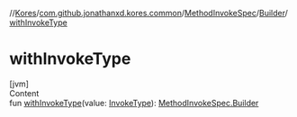 //[Kores](../../../index.md)/[com.github.jonathanxd.kores.common](../../index.md)/[MethodInvokeSpec](../index.md)/[Builder](index.md)/[withInvokeType](with-invoke-type.md)



# withInvokeType  
[jvm]  
Content  
fun [withInvokeType](with-invoke-type.md)(value: [InvokeType](../../../com.github.jonathanxd.kores.base/-invoke-type/index.md)): [MethodInvokeSpec.Builder](index.md)  



